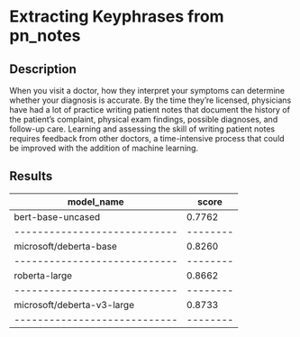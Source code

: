 # Extracting Keyphrases from pn_notes
## Description
When you visit a doctor, how they interpret your symptoms can determine whether your diagnosis is accurate. By the time they’re licensed, physicians have had a lot of practice writing patient notes that document the history of the patient’s complaint, physical exam findings, possible diagnoses, and follow-up care. Learning and assessing the skill of writing patient notes requires feedback from other doctors, a time-intensive process that could be improved with the addition of machine learning.

## Results

| model_name                 | score  |
|----------------------------|--------|
| bert-base-uncased          | 0.7762 |
|----------------------------|--------|
| microsoft/deberta-base     | 0.8260 |
|----------------------------|--------|
| roberta-large              | 0.8662 |
|----------------------------|--------|
| microsoft/deberta-v3-large | 0.8733 |
|----------------------------|--------|
